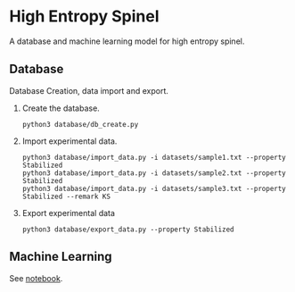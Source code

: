 # High Entropy Spinel
A database and machine learning model for high entropy spinel.

## Database
Database Creation, data import and export.
   1. Create the database.
        ```
        python3 database/db_create.py
        ```
   2. Import experimental data.
        ```
        python3 database/import_data.py -i datasets/sample1.txt --property Stabilized
        python3 database/import_data.py -i datasets/sample2.txt --property Stabilized
        python3 database/import_data.py -i datasets/sample3.txt --property Stabilized --remark KS
        ```
   3. Export experimental data
        ```
        python3 database/export_data.py --property Stabilized
        ```

## Machine Learning
See [notebook](https://github.com/Xiangyan93/HighEntropySpinel/tree/main/notebook).